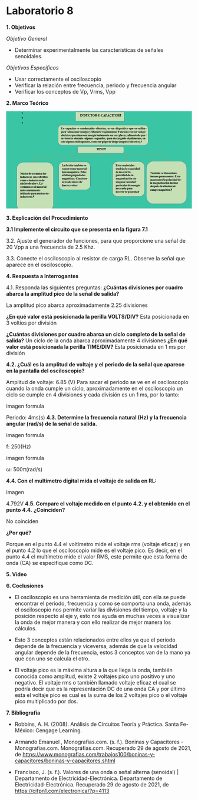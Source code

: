 # Laboratorio 8

__1. Objetivos__

*Objetivo General*

* Determinar experimentalmente las características de señales senoidales.

*Objetivos Específicos*

* Usar correctamente el osciloscopio 
*	Verificar la relación entre frecuencia, periodo y frecuencia angular 
*	Verificar los conceptos de Vp, Vrms, Vpp


__2. Marco Teórico__ 

![](https://github.com/ItzAdoc/ImaL7/blob/main/MarcoT.jpeg)


__3. Explicación del Procedimiento__

__3.1 Implemente el circuito que se presenta en la figura 7.1__

3.2. Ajuste el generador de funciones, para que proporcione una señal de 20 Vpp a una frecuencia de 2.5 Khz.

3.3. Conecte el osciloscopio al resistor de carga RL. Observe la señal que aparece en el osciloscopio.


__4. Respuesta a Interrogantes__

4.1. Responda las siguientes preguntas:
__¿Cuántas divisiones por cuadro abarca la amplitud pico de la señal de salida?__

La amplitud pico abarca aproximadamente 2.25 divisiones 	
 
__¿En qué valor está posicionada la perilla VOLTS/DIV?__
Esta posicionada en 3 voltios por división 

__¿Cuántas divisiones por cuadro abarca un ciclo completo de la señal de salida?__
Un ciclo de la onda abarca aproximadamente 4 divisiones 
__¿En qué valor está posicionada la perilla TIME/DIV?__
Esta posicionada en 1 ms por división 

__4.2. ¿Cuál es la amplitud de voltaje y el periodo de la señal que aparece en la pantalla del osciloscopio?__

Amplitud de voltaje: 6.85 (V)
Para sacar el periodo se ve en el osciloscopio cuando la onda cumple un ciclo, aproximadamente en el osciloscopio un ciclo se cumple en 4 divisiones y cada división es un 1 ms, por lo tanto:

imagen formula

Periodo:  4ms(s)
__4.3. Determine la frecuencia natural (Hz) y la frecuencia angular (rad/s) de la señal de
salida.__

imagen formula

f: 250(Hz)

imagen formula 

ω: 500π(rad/s)

__4.4. Con el multímetro digital mida el voltaje de salida en RL:__


imagen 

 4.792V
__4.5. Compare el voltaje medido en el punto 4.2. y el obtenido en el punto 4.4.__
__¿Coinciden?__

No coinciden 

__¿Por qué?__

Porque en el punto 4.4 el voltímetro mide el voltaje rms (voltaje eficaz) y en el punto 4.2 lo que el osciloscopio mide es el voltaje pico. Es decir, en el punto 4.4 el multímetro mide el valor RMS, este permite que esta forma de onda (CA) se especifique como DC.


__5. Video__



__6. Coclusiones__ 

* El osciloscopio es una herramienta de medición útil, con ella se puede encontrar el periodo, frecuencia y como se comporta una onda, además el osciloscopio nos permite variar las divisiones del tiempo, voltaje y la posición respecto al eje y, esto nos ayuda en muchas veces a visualizar la onda de mejor manera y con ello realizar de mejor manera los cálculos. 

* Esto 3 conceptos están relacionados entre ellos ya que el periodo depende de la frecuencia y viceversa, además de que la velocidad angular depende de la frecuencia, estos 3 conceptos van de la mano ya que con uno se calcula el otro. 

* El voltaje pico es la máxima altura a la que llega la onda, también conocida como amplitud, existe 2 voltajes pico uno positivo y uno negativo. El voltaje rms o también llamado voltaje eficaz el cual se podría decir que es la representación DC de una onda CA y por último esta el voltaje pico es cual es la suma de los 2 voltajes pico o el voltaje pico multiplicado por dos. 



__7. Bibliografía__

* Robbins, A. H. (2008). Análisis de Circuitos Teoría y Práctica. Santa Fe-México: Cengage Learning.

* Armando Emanuel , Monografias.com. (s. f.). Boninas y Capacitores - Monografias.com. Monográfias.com. Recuperado 29 de agosto de 2021, de https://www.monografias.com/trabajos100/boninas-y-capacitores/boninas-y-capacitores.shtml

* Francisco, J. (s. f.). Valores de una onda o señal alterna (senoidal) | Departamento de Electricidad-Electrónica. Departamento de Electricidad-Electrónica. Recuperado 29 de agosto de 2021, de https://cifpn1.com/electronica/?p=4113
